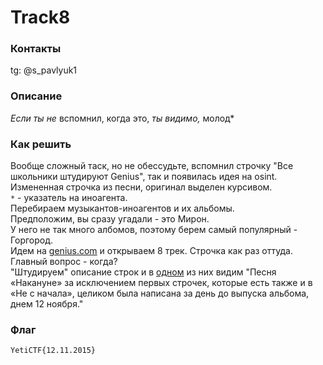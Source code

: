 # Track8

### Контакты

tg: @s_pavlyuk1

### Описание

_Если ты не_ вспомнил, когда это, _ты видимо,_ молод*

### Как решить

Вообще сложный таск, но не обессудьте, вспомнил строчку "Все школьники штудируют Genius", так и появилась идея на osint. <br>
Измененная строчка из песни, оригинал выделен курсивом. <br>
`*` - указатель на иноагента. <br>
Перебираем музыкантов-иноагентов и их альбомы. <br>
Предположим, вы сразу угадали - это Мирон. <br>
У него не так много албомов, поэтому берем самый популярный - Горгород. <br>
Идем на [genius.com](https://genius.com/albums/Oxxxymiron/Gorgorod) и открываем 8 трек. Строчка как раз оттуда. <br>
Главный вопрос - когда? <br>
"Штудируем" описание строк и в [одном](https://genius.com/10194314) из них видим "Песня «Накануне» за исключением первых строчек, которые есть также и в «Не с начала», целиком была написана за день до выпуска альбома, днем 12 ноября."

### Флаг

`YetiCTF{12.11.2015}`
